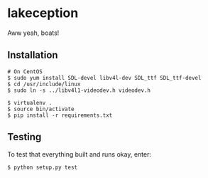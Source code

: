 # lakeception

Aww yeah, boats!

## Installation

```
# On CentOS
$ sudo yum install SDL-devel libv4l-dev SDL_ttf SDL_ttf-devel
$ cd /usr/include/linux
$ sudo ln -s ../libv4l1-videodev.h videodev.h

$ virtualenv .
$ source bin/activate
$ pip install -r requirements.txt
```

## Testing

To test that everything built and runs okay, enter:

```
$ python setup.py test
```
